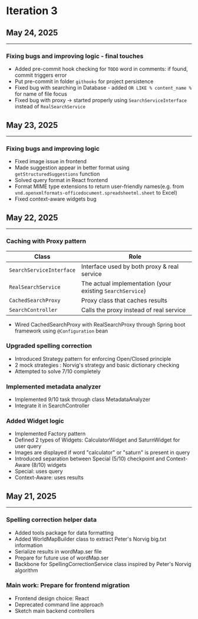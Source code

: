 # Iteration 3
## May 24, 2025

----
### Fixing bugs and improving logic - final touches
- Added pre-commit hook checking for `TODO` word in comments: if found, commit triggers error
- Put pre-commit in folder `githooks` for project persistence
- Fixed bug with searching in Database - added `OR LIKE % content_name %` for name of file focus
- Fixed bug with proxy -> started properly using `SearchServiceInterface` instead of `RealSearchService`
## May 23, 2025

------

### Fixing bugs and improving logic 
- Fixed image issue in frontend
- Made suggestion appear in better format using `getStructuredSuggestions` function
- Solved query format in React frontend
- Format MIME type extensions to return user-friendly names(e.g. from `vnd.openxmlformats-officedocument.spreadsheetml.sheet` to Excel)
- Fixed context-aware widgets bug

## May 22, 2025

-----
### Caching with Proxy pattern

| Class                    | Role                                                      |
| ------------------------ | --------------------------------------------------------- |
| `SearchServiceInterface` | Interface used by both proxy & real service               |
| `RealSearchService`      | The actual implementation (your existing `SearchService`) |
| `CachedSearchProxy`      | Proxy class that caches results                           |
| `SearchController`       | Calls the proxy instead of real service                   |
- Wired CachedSearchProxy with RealSearchProxy through Spring boot framework using `@Configuration` bean

### Upgraded spelling correction

- Introduced Strategy pattern for enforcing Open/Closed principle
- 2 mock strategies : Norvig's strategy and basic dictionary checking
- Attempted to solve 7/10 completely

### Implemented metadata analyzer

- Implemented 9/10 task through class MetadataAnalyzer
- Integrate it in SearchController

### Added Widget logic

- Implemented Factory pattern 
- Defined 2 types of Widgets: CalculatorWidget and SaturnWidget for user query
- Images are displayed if word "calculator" or "saturn" is present in query
- Introduced separation between Special (5/10) checkpoint and Context-Aware (8/10) widgets
- Special: uses query 
- Context-Aware: uses results

## May 21, 2025

------

### Spelling correction helper data
- Added tools package for data formatting
- Added WorldMapBuilder class to extract Peter's Norvig big.txt information
- Serialize results in wordMap.ser file
- Prepare for future use of wordMap.ser
- Backbone for SpellingCorrectionService class inspired by Peter's Norvig algorithm

### Main work: Prepare for frontend migration
- Frontend design choice: React
- Deprecated command line approach
- Sketch main backend controllers 